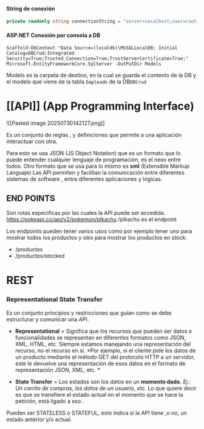 #### String de conexión
```csharp
private readonly string connectionString = "server=localhost;user=root;password=TU_PASSWORD;database=prueba_api";
```


#### ASP.NET Conexión por consola a DB
```
Scaffold-DbContext "Data Source=(localdb)\MSSQLLocalDB; Initial Catalog=DBCrud;Integrated Security=True;Trusted_Connection=True;TrustServerCertificate=True;" Microsoft.EntityFrameworkCore.SqlServer -OutPutDir Models
```

Models es la carpeta de destino, en la cual se guarda el contexto de la DB y el modelo que viene de la tabla `Empleado` de la DB`DBCrud`



# [[API]] (App Programming Interface)
![[Pasted image 20250730142127.png]]

Es un conjunto de reglas , y definiciones  que permite a una aplicación interactuar con otra.

Para esto se usa JSON (JS Object Notation) que es un formato que lo puede entender cualquier lenguaje de programación, es el nexo entre todos. Otro formato que se usa para lo mismo es **xml** 
(Extensible Markup Languaje)
Las API permiten y facilitan la comunicación entre diferentes sistemas de software , entre diferentes aplicaciones y lógicas.

## END POINTS

Son rutas especificas por las cuales la API puede ser accedida. https://pokeapi.co/api/v2/pokemon/pikachu  /pikachu es el endpoint

Los endpoints pueden tener varios usos como por ejemplo tener uno para mostrar todos los productos y otro para mostrar los productos en stock: 
- /productos                     
- /productos/stocked


# REST
### Representational State Transfer
Es un conjunto principios y restricciones que guían como se debe estructurar y comunicar una API.


- **Representational** = Significa que los recursos que pueden ser datos o funcionalidades  se representan en diferentes formatos como JSON, XML, HTML, etc. Siempre estamos manejando una representación del recurso, no el recurso en si. *Por ejemplo, si el cliente pide los datos de un producto mediante el método GET del protocolo HTTP a un servidor, este le devuelve una representación de esos datos en el formato de representación JSON, XML, etc. *

- **State Transfer** = Los estados son los datos en un **momento dado.** *Ej.: Un carrito de compras, los datos de un usuario, etc.* Lo que quiere decir es que se transfiere el estado actual en el momento que se hace la petición, está ligado a eso. 


Pueden ser STATELESS o STATEFUL, esto indica si la API tiene ,o no, un estado anterior y/o actual. 